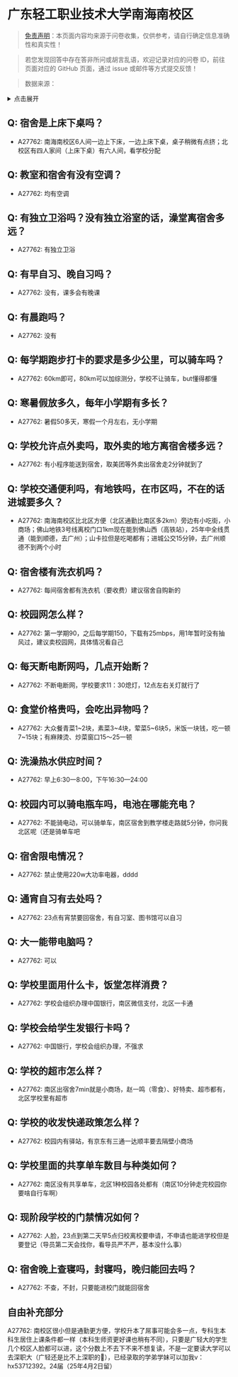 # 广东轻工职业技术大学南海南校区

> [免责声明](https://colleges.chat/#_3)：本页面内容均来源于问卷收集，仅供参考，请自行确定信息准确性和真实性！

> 若您发现回答中存在答非所问或胡言乱语，欢迎记录对应的问卷 ID，前往页面对应的 GitHub 页面，通过 issue 或邮件等方式提交反馈！

> 数据来源：

<details><summary>点击展开</summary>
<ul>
<li>A27762: 匿名 (2025 年 04 月)</li>
</ul>
</details>

## Q: 宿舍是上床下桌吗？

- A27762: 南海南校区6人间一边上下床，一边上床下桌，桌子稍微有点挤；北校区有四人家间（上床下桌）有六人间，看学校分配

## Q: 教室和宿舍有没有空调？

- A27762: 均有空调

## Q: 有独立卫浴吗？没有独立浴室的话，澡堂离宿舍多远？

- A27762: 有独立卫浴

## Q: 有早自习、晚自习吗？

- A27762: 没有，课多会有晚课

## Q: 有晨跑吗？

- A27762: 没有

## Q: 每学期跑步打卡的要求是多少公里，可以骑车吗？

- A27762: 60km即可，80km可以加综测分，学校不让骑车，but懂得都懂

## Q: 寒暑假放多久，每年小学期有多长？

- A27762: 暑假50多天，寒假一个月左右，无小学期

## Q: 学校允许点外卖吗，取外卖的地方离宿舍楼多远？

- A27762: 有小程序能送到宿舍，取美团等外卖出宿舍走2分钟就到了

## Q: 学校交通便利吗，有地铁吗，在市区吗，不在的话进城要多久？

- A27762: 南海南校区比北区方便（北区通勤比南区多2km）旁边有小吃街，小商场；佛山地铁3号线离校门口1km现在能到佛山西（高铁站），25年中全线贯通（能到顺德，去广州）；山卡拉但是吃喝都有；进城公交15分钟，去广州顺德不到两个小时

## Q: 宿舍楼有洗衣机吗？

- A27762: 每间宿舍都有洗衣机（要收费）建议宿舍自购新的

## Q: 校园网怎么样？

- A27762: 第一学期90，之后每学期150，下载有25mbps，用1年暂时没有抽风过，建议卖校园网，具体情况看自己

## Q: 每天断电断网吗，几点开始断？

- A27762: 不断电断网，学校要求11：30熄灯，12点左右关灯就行了

## Q: 食堂价格贵吗，会吃出异物吗？

- A27762: 大众餐青菜1\~2块，素菜3\~4块，荤菜5\~6块5，米饭一块钱，吃一顿7\~15块；有麻辣烫、炒菜窗口15～25一顿

## Q: 洗澡热水供应时间？

- A27762: 早上6:30一8:00，下午16:30—24:00

## Q: 校园内可以骑电瓶车吗，电池在哪能充电？

- A27762: 不能骑电动，可以骑单车，南区宿舍到教学楼走路就5分钟，你问我北区呢（还是骑单车吧

## Q: 宿舍限电情况？

- A27762: 禁止使用220w大功率电器，dddd

## Q: 通宵自习有去处吗？

- A27762: 23点有宵禁要回宿舍，有自习室、图书馆可以自习

## Q: 大一能带电脑吗？

- A27762: 可以

## Q: 学校里面用什么卡，饭堂怎样消费？

- A27762: 学校会组织办理中国银行，南区微信支付，北区一卡通

## Q: 学校会给学生发银行卡吗？

- A27762: 中国银行，学校会组织办理，不强求

## Q: 学校的超市怎么样？

- A27762: 南区出宿舍7min就是小商场，赵一鸣（零食）、好特卖、超市都有，北区学校里有超市

## Q: 学校的收发快递政策怎么样？

- A27762: 校园内有驿站，有京东有三通一达顺丰要去隔壁小商场

## Q: 学校里面的共享单车数目与种类如何？

- A27762: 南区没有共享单车，北区1种校园各处都有（南区10分钟走完校园你要啥自行车啊）

## Q: 现阶段学校的门禁情况如何？

- A27762: 人脸，23点到第二天早5点归校离校要申请，不申请也能进学校但是要登记（导员第二天会找你，看导员严不严，基本没什么事）

## Q: 宿舍晚上查寝吗，封寝吗，晚归能回去吗？

- A27762: 不查，不封，只要能进校门就能回宿舍

## 自由补充部分

A27762: 南校区很小但是通勤更方便，学校升本了屌事可能会多一点，专科生本科生居住上课条件都一样（本科生师资更好课也稍有不同），只要是广轻大的学生几个校区人脸都可以进，这个分数上不去下不来不想复读，不是一定要读大学可以去深职大（广轻还是比不上深职的🤣），已经录取的学弟学妹可以加我v：hx53712392。24届（25年4月2日留）